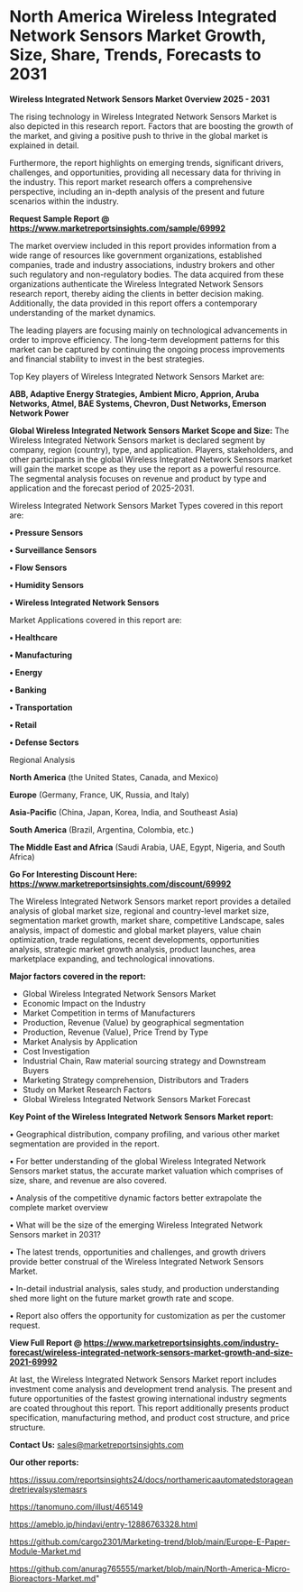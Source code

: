  # North America Wireless Integrated Network Sensors Market Growth, Size, Share, Trends, Forecasts to 2031

<Strong> Wireless Integrated Network Sensors Market Overview 2025 - 2031</strong>

The rising technology in Wireless Integrated Network Sensors Market is also depicted in this research report. Factors that are boosting the growth of the market, and giving a positive push to thrive in the global market is explained in detail.

Furthermore, the report highlights on emerging trends, significant drivers, challenges, and opportunities, providing all necessary data for thriving in the industry. This report market research offers a comprehensive perspective, including an in-depth analysis of the present and future scenarios within the industry.

<strong>Request Sample Report @ <a href=https://www.marketreportsinsights.com/sample/69992>https://www.marketreportsinsights.com/sample/69992</a></strong>

The market overview included in this report provides information from a wide range of resources like government organizations, established companies, trade and industry associations, industry brokers and other such regulatory and non-regulatory bodies. The data acquired from these organizations authenticate the Wireless Integrated Network Sensors research report, thereby aiding the clients in better decision making. Additionally, the data provided in this report offers a contemporary understanding of the market dynamics.

The leading players are focusing mainly on technological advancements in order to improve efficiency. The long-term development patterns for this market can be captured by continuing the ongoing process improvements and financial stability to invest in the best strategies.

Top Key players of Wireless Integrated Network Sensors Market are:

<strong>ABB, Adaptive Energy Strategies, Ambient Micro, Apprion, Aruba Networks, Atmel, BAE Systems, Chevron, Dust Networks, Emerson Network Power</strong>

<strong><b>Global Wireless Integrated Network Sensors Market Scope and Size:</b></strong>
The Wireless Integrated Network Sensors market is declared segment by company, region (country), type, and application. Players, stakeholders, and other participants in the global Wireless Integrated Network Sensors market will gain the market scope as they use the report as a powerful resource. The segmental analysis focuses on revenue and product by type and application and the forecast period of 2025-2031.

Wireless Integrated Network Sensors Market Types covered in this report are:

<strong>• Pressure Sensors

• Surveillance Sensors

• Flow Sensors

• Humidity Sensors

• Wireless Integrated Network Sensors</strong>

Market Applications covered in this report are:

<strong>• Healthcare

• Manufacturing

• Energy

• Banking

• Transportation

• Retail

• Defense Sectors</strong> 

Regional Analysis

<strong>North America</strong> (the United States, Canada, and Mexico)

<strong>Europe</strong> (Germany, France, UK, Russia, and Italy)

<strong>Asia-Pacific</strong> (China, Japan, Korea, India, and Southeast Asia)

<strong>South America</strong> (Brazil, Argentina, Colombia, etc.)

<strong>The Middle East and Africa</strong> (Saudi Arabia, UAE, Egypt, Nigeria, and South Africa)

<strong>Go For Interesting Discount Here: <a href=https://www.marketreportsinsights.com/discount/69992>https://www.marketreportsinsights.com/discount/69992</a></strong>

The Wireless Integrated Network Sensors market report provides a detailed analysis of global market size, regional and country-level market size, segmentation market growth, market share, competitive Landscape, sales analysis, impact of domestic and global market players, value chain optimization, trade regulations, recent developments, opportunities analysis, strategic market growth analysis, product launches, area marketplace expanding, and technological innovations.

<strong><b>Major factors covered in the report:</b></strong>
<ul>
  <li>Global Wireless Integrated Network Sensors Market </li>
  <li>Economic Impact on the Industry</li>
  <li>Market Competition in terms of Manufacturers</li>
  <li>Production, Revenue (Value) by geographical segmentation</li>
  <li>Production, Revenue (Value), Price Trend by Type</li>
  <li>Market Analysis by Application</li>
  <li>Cost Investigation</li>
  <li>Industrial Chain, Raw material sourcing strategy and Downstream Buyers</li>
  <li>Marketing Strategy comprehension, Distributors and Traders</li>
  <li>Study on Market Research Factors</li>
  <li>Global Wireless Integrated Network Sensors Market Forecast</li>
</ul>

<strong><b>Key Point of the Wireless Integrated Network Sensors Market report:</b></strong>

• Geographical distribution, company profiling, and various other market segmentation are provided in the report.

• For better understanding of the global Wireless Integrated Network Sensors market status, the accurate market valuation which comprises of size, share, and revenue are also covered.

• Analysis of the competitive dynamic factors better extrapolate the complete market overview

• What will be the size of the emerging Wireless Integrated Network Sensors market in 2031?

• The latest trends, opportunities and challenges, and growth drivers provide better construal of the Wireless Integrated Network Sensors Market.

• In-detail industrial analysis, sales study, and production understanding shed more light on the future market growth rate and scope.

• Report also offers the opportunity for customization as per the customer request.

<strong><b>View Full Report @ <a href=https://www.marketreportsinsights.com/industry-forecast/wireless-integrated-network-sensors-market-growth-and-size-2021-69992>https://www.marketreportsinsights.com/industry-forecast/wireless-integrated-network-sensors-market-growth-and-size-2021-69992</a></b></strong>


At last, the Wireless Integrated Network Sensors Market report includes investment come analysis and development trend analysis. The present and future opportunities of the fastest growing international industry segments are coated throughout this report. This report additionally presents product specification, manufacturing method, and product cost structure, and price structure.

<strong>Contact Us:</strong>
sales@marketreportsinsights.com

<strong>Our other reports:</strong>

<a href=https://issuu.com/reportsinsights24/docs/northamericaautomatedstorageandretrievalsystemasrs>https://issuu.com/reportsinsights24/docs/northamericaautomatedstorageandretrievalsystemasrs</a>

<a href=https://tanomuno.com/illust/465149>https://tanomuno.com/illust/465149</a>

<a href=https://ameblo.jp/hindavi/entry-12886763328.html>https://ameblo.jp/hindavi/entry-12886763328.html</a>

<a href=https://github.com/cargo2301/Marketing-trend/blob/main/Europe-E-Paper-Module-Market.md>https://github.com/cargo2301/Marketing-trend/blob/main/Europe-E-Paper-Module-Market.md</a>

<a href=https://github.com/anurag765555/market/blob/main/North-America-Micro-Bioreactors-Market.md>https://github.com/anurag765555/market/blob/main/North-America-Micro-Bioreactors-Market.md</a>"

